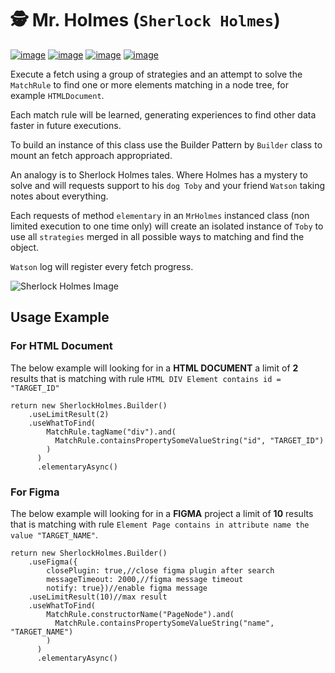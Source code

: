 # 🕵 Mr. Holmes (`Sherlock Holmes`)

[![image](https://img.shields.io/badge/npm-CB3837?style=for-the-badge&logo=npm&logoColor=white)](#) [![image](https://img.shields.io/badge/TypeScript-007ACC?style=for-the-badge&logo=typescript&logoColor=white)](#) [![image](https://img.shields.io/badge/JavaScript-323330?style=for-the-badge&logo=javascript&logoColor=F7DF1E)](#) [![image](https://img.shields.io/badge/Webpack-8DD6F9?style=for-the-badge&logo=Webpack&logoColor=white)](#)

Execute a fetch using a group of strategies
and an attempt to solve the `MatchRule` to find one or more elements matching in a node tree,
for example `HTMLDocument`.

Each match rule will be learned, generating experiences to find other data faster in future executions.

To build an instance of this class use the Builder Pattern by `Builder` class to mount an fetch approach appropriated.

An analogy is to Sherlock Holmes tales.
Where Holmes has a mystery to solve and will requests support to his `dog Toby` and your friend `Watson` taking notes about everything.

Each requests of method `elementary` in an `MrHolmes` instanced class (non limited execution to one time only) will create an isolated instance of `Toby` to use all `strategies` merged in all possible ways to matching and find the object.

`Watson` log will register every fetch progress.

![Sherlock Holmes Image](https://i.pinimg.com/originals/e6/2d/be/e62dbe4421f617e5598f5fae713de56a.jpg)

## Usage Example

### For HTML Document

The below example will looking for in a **HTML DOCUMENT**
a limit of **2** results that is matching with rule `HTML DIV Element contains id = "TARGET_ID"`

```
return new SherlockHolmes.Builder()
    .useLimitResult(2)
    .useWhatToFind(
        MatchRule.tagName("div").and(
          MatchRule.containsPropertySomeValueString("id", "TARGET_ID")
        )
      )
      .elementaryAsync()
```

### For Figma

The below example will looking for in a **FIGMA** project a limit of **10** results that is matching with rule `Element Page contains in attribute name the value "TARGET_NAME"`.

```
return new SherlockHolmes.Builder()
    .useFigma({
        closePlugin: true,//close figma plugin after search
        messageTimeout: 2000,//figma message timeout
        notify: true})//enable figma message
    .useLimitResult(10)//max result
    .useWhatToFind(
        MatchRule.constructorName("PageNode").and(
          MatchRule.containsPropertySomeValueString("name", "TARGET_NAME")
        )
      )
      .elementaryAsync()
```
